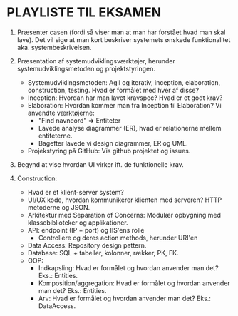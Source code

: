 # PLAYLISTE TIL EKSAMEN

1. Præsenter casen (fordi så viser man at man har forstået hvad man skal lave). Det vil sige at man kort beskriver systemets ønskede funktionalitet aka. systembeskrivelsen.

2. Præsentation af systemudviklingsværktøjer, herunder systemudviklingsmetoden og projektstyringen.
    - Systemudviklingsmetoden: Agil og iterativ, inception, elaboration, construction, testing. Hvad er formålet med hver af disse?
    - Inception: Hvordan har man lavet kravspec? Hvad er et godt krav?
    - Elaboration: Hvordan kommer man fra Inception til Elaboration? Vi anvendte værktøjerne:
        - "Find navneord" => Entiteter
        - Lavede analyse diagrammer (ER), hvad er relationerne mellem entiteterne.
        - Bagefter lavede vi design diagrammer, ER og UML.
    - Projekstyring på GitHub: Vis github projektet og issues.

3. Begynd at vise hvordan UI virker ift. de funktionelle krav.

4. Construction: 
    * Hvad er et klient-server system?
    * UI/UX kode, hvordan kommunikerer klienten med serveren? HTTP metoderne og JSON.
    * Arkitektur med Separation of Concerns: Modulær opbygning med klassebiblioteker og applikationer.
    * API: endpoint (IP + port) og IIS'ens rolle
        * Controllere og deres action methods, herunder URI'en
    * Data Access: Repository design pattern.
    * Database: SQL + tabeller, kolonner, rækker, PK, FK.
    * OOP:
        * Indkapsling: Hvad er formålet og hvordan anvender man det? Eks.: Entities.
        * Komposition/aggregation: Hvad er formålet og hvordan anvender man det? Eks.: Entities.
        * Arv: Hvad er formålet og hvordan anvender man det? Eks.: DataAccess.
    